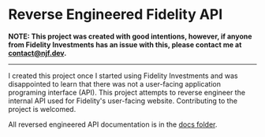 # Reverse Engineered Fidelity API

**NOTE: This project was created with good intentions, however, if anyone from Fidelity Investments has an issue with this, please contact me at [contact@njf.dev](mailto:contact@njf.dev).**

---

I created this project once I started using Fidelity Investments and was disappointed to learn that there was not a user-facing application programing interface (API). This project attempts to reverse engineer the internal API used for Fidelity's user-facing website. Contributing to the project is welcomed.

All reversed engineered API documentation is in the [docs folder](./docs).
